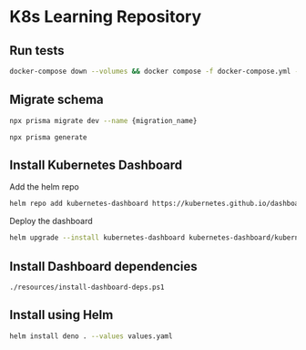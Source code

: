 # K8s Learning Repository

## Run tests
```bash
docker-compose down --volumes && docker compose -f docker-compose.yml -f docker-compose.test.yml up --build --exit-code-from deno-test
```

## Migrate schema
```bash
npx prisma migrate dev --name {migration_name}
```

```
npx prisma generate
```

## Install Kubernetes Dashboard

Add the helm repo
```bash
helm repo add kubernetes-dashboard https://kubernetes.github.io/dashboard/
```

Deploy the dashboard
```bash
helm upgrade --install kubernetes-dashboard kubernetes-dashboard/kubernetes-dashboard --create-namespace --namespace kubernetes-dashboard
```

## Install Dashboard dependencies
```
./resources/install-dashboard-deps.ps1
```

## Install using Helm
```bash
helm install deno . --values values.yaml
```
